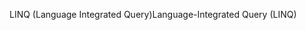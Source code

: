 <span data-ttu-id="596ba-101">LINQ (Language Integrated Query)</span><span class="sxs-lookup"><span data-stu-id="596ba-101">Language-Integrated Query (LINQ)</span></span>